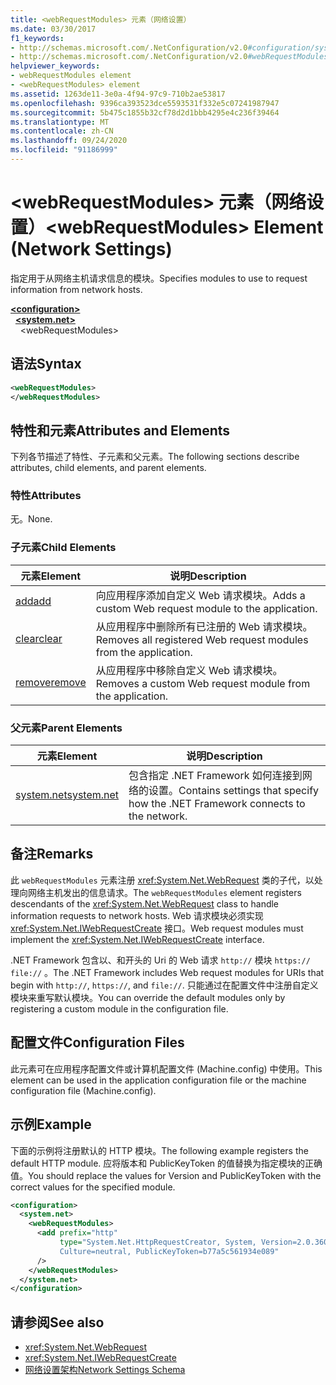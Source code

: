 ```yaml
---
title: <webRequestModules> 元素（网络设置）
ms.date: 03/30/2017
f1_keywords:
- http://schemas.microsoft.com/.NetConfiguration/v2.0#configuration/system.net/webRequestModules
- http://schemas.microsoft.com/.NetConfiguration/v2.0#webRequestModules
helpviewer_keywords:
- webRequestModules element
- <webRequestModules> element
ms.assetid: 1263de11-3e0a-4f94-97c9-710b2ae53817
ms.openlocfilehash: 9396ca393523dce5593531f332e5c07241987947
ms.sourcegitcommit: 5b475c1855b32cf78d2d1bbb4295e4c236f39464
ms.translationtype: MT
ms.contentlocale: zh-CN
ms.lasthandoff: 09/24/2020
ms.locfileid: "91186999"
---
```

# <a name="webrequestmodules-element-network-settings"></a><span data-ttu-id="c42ac-102">\<webRequestModules> 元素（网络设置）</span><span class="sxs-lookup"><span data-stu-id="c42ac-102">\<webRequestModules> Element (Network Settings)</span></span>

<span data-ttu-id="c42ac-103">指定用于从网络主机请求信息的模块。</span><span class="sxs-lookup"><span data-stu-id="c42ac-103">Specifies modules to use to request information from network hosts.</span></span>  
  
[**\<configuration>**](../configuration-element.md)  
&nbsp;&nbsp;[**\<system.net>**](system-net-element-network-settings.md)  
&nbsp;&nbsp;&nbsp;&nbsp;\<webRequestModules>  
  
## <a name="syntax"></a><span data-ttu-id="c42ac-104">语法</span><span class="sxs-lookup"><span data-stu-id="c42ac-104">Syntax</span></span>  
  
```xml  
<webRequestModules>
</webRequestModules>  
```  
  
## <a name="attributes-and-elements"></a><span data-ttu-id="c42ac-105">特性和元素</span><span class="sxs-lookup"><span data-stu-id="c42ac-105">Attributes and Elements</span></span>  

 <span data-ttu-id="c42ac-106">下列各节描述了特性、子元素和父元素。</span><span class="sxs-lookup"><span data-stu-id="c42ac-106">The following sections describe attributes, child elements, and parent elements.</span></span>  
  
### <a name="attributes"></a><span data-ttu-id="c42ac-107">特性</span><span class="sxs-lookup"><span data-stu-id="c42ac-107">Attributes</span></span>  

 <span data-ttu-id="c42ac-108">无。</span><span class="sxs-lookup"><span data-stu-id="c42ac-108">None.</span></span>  
  
### <a name="child-elements"></a><span data-ttu-id="c42ac-109">子元素</span><span class="sxs-lookup"><span data-stu-id="c42ac-109">Child Elements</span></span>  
  
|<span data-ttu-id="c42ac-110">**元素**</span><span class="sxs-lookup"><span data-stu-id="c42ac-110">**Element**</span></span>|<span data-ttu-id="c42ac-111">**说明**</span><span class="sxs-lookup"><span data-stu-id="c42ac-111">**Description**</span></span>|  
|-----------------|---------------------|  
|[<span data-ttu-id="c42ac-112">add</span><span class="sxs-lookup"><span data-stu-id="c42ac-112">add</span></span>](add-element-for-webrequestmodules-network-settings.md)|<span data-ttu-id="c42ac-113">向应用程序添加自定义 Web 请求模块。</span><span class="sxs-lookup"><span data-stu-id="c42ac-113">Adds a custom Web request module to the application.</span></span>|  
|[<span data-ttu-id="c42ac-114">clear</span><span class="sxs-lookup"><span data-stu-id="c42ac-114">clear</span></span>](clear-element-for-webrequestmodules-network-settings.md)|<span data-ttu-id="c42ac-115">从应用程序中删除所有已注册的 Web 请求模块。</span><span class="sxs-lookup"><span data-stu-id="c42ac-115">Removes all registered Web request modules from the application.</span></span>|  
|[<span data-ttu-id="c42ac-116">remove</span><span class="sxs-lookup"><span data-stu-id="c42ac-116">remove</span></span>](remove-element-for-webrequestmodules-network-settings.md)|<span data-ttu-id="c42ac-117">从应用程序中移除自定义 Web 请求模块。</span><span class="sxs-lookup"><span data-stu-id="c42ac-117">Removes a custom Web request module from the application.</span></span>|  
  
### <a name="parent-elements"></a><span data-ttu-id="c42ac-118">父元素</span><span class="sxs-lookup"><span data-stu-id="c42ac-118">Parent Elements</span></span>  
  
|<span data-ttu-id="c42ac-119">**元素**</span><span class="sxs-lookup"><span data-stu-id="c42ac-119">**Element**</span></span>|<span data-ttu-id="c42ac-120">**说明**</span><span class="sxs-lookup"><span data-stu-id="c42ac-120">**Description**</span></span>|  
|-----------------|---------------------|  
|[<span data-ttu-id="c42ac-121">system.net</span><span class="sxs-lookup"><span data-stu-id="c42ac-121">system.net</span></span>](system-net-element-network-settings.md)|<span data-ttu-id="c42ac-122">包含指定 .NET Framework 如何连接到网络的设置。</span><span class="sxs-lookup"><span data-stu-id="c42ac-122">Contains settings that specify how the .NET Framework connects to the network.</span></span>|  
  
## <a name="remarks"></a><span data-ttu-id="c42ac-123">备注</span><span class="sxs-lookup"><span data-stu-id="c42ac-123">Remarks</span></span>  

 <span data-ttu-id="c42ac-124">此 `webRequestModules` 元素注册 <xref:System.Net.WebRequest> 类的子代，以处理向网络主机发出的信息请求。</span><span class="sxs-lookup"><span data-stu-id="c42ac-124">The `webRequestModules` element registers descendants of the <xref:System.Net.WebRequest> class to handle information requests to network hosts.</span></span> <span data-ttu-id="c42ac-125">Web 请求模块必须实现 <xref:System.Net.IWebRequestCreate> 接口。</span><span class="sxs-lookup"><span data-stu-id="c42ac-125">Web request modules must implement the <xref:System.Net.IWebRequestCreate> interface.</span></span>  
  
 <span data-ttu-id="c42ac-126">.NET Framework 包含以、和开头的 Uri 的 Web 请求 `http://` 模块 `https://` `file://` 。</span><span class="sxs-lookup"><span data-stu-id="c42ac-126">The .NET Framework includes Web request modules for URIs that begin with `http://`, `https://`, and `file://`.</span></span> <span data-ttu-id="c42ac-127">只能通过在配置文件中注册自定义模块来重写默认模块。</span><span class="sxs-lookup"><span data-stu-id="c42ac-127">You can override the default modules only by registering a custom module in the configuration file.</span></span>  
  
## <a name="configuration-files"></a><span data-ttu-id="c42ac-128">配置文件</span><span class="sxs-lookup"><span data-stu-id="c42ac-128">Configuration Files</span></span>  

 <span data-ttu-id="c42ac-129">此元素可在应用程序配置文件或计算机配置文件 (Machine.config) 中使用。</span><span class="sxs-lookup"><span data-stu-id="c42ac-129">This element can be used in the application configuration file or the machine configuration file (Machine.config).</span></span>  
  
## <a name="example"></a><span data-ttu-id="c42ac-130">示例</span><span class="sxs-lookup"><span data-stu-id="c42ac-130">Example</span></span>  

 <span data-ttu-id="c42ac-131">下面的示例将注册默认的 HTTP 模块。</span><span class="sxs-lookup"><span data-stu-id="c42ac-131">The following example registers the default HTTP module.</span></span> <span data-ttu-id="c42ac-132">应将版本和 PublicKeyToken 的值替换为指定模块的正确值。</span><span class="sxs-lookup"><span data-stu-id="c42ac-132">You should replace the values for Version and PublicKeyToken with the correct values for the specified module.</span></span>  
  
```xml  
<configuration>  
  <system.net>  
    <webRequestModules>  
      <add prefix="http"  
           type="System.Net.HttpRequestCreator, System, Version=2.0.3600.0,  
           Culture=neutral, PublicKeyToken=b77a5c561934e089"  
      />  
    </webRequestModules>  
  </system.net>  
</configuration>  
```  
  
## <a name="see-also"></a><span data-ttu-id="c42ac-133">请参阅</span><span class="sxs-lookup"><span data-stu-id="c42ac-133">See also</span></span>

- <xref:System.Net.WebRequest>
- <xref:System.Net.IWebRequestCreate>
- [<span data-ttu-id="c42ac-134">网络设置架构</span><span class="sxs-lookup"><span data-stu-id="c42ac-134">Network Settings Schema</span></span>](index.md)

